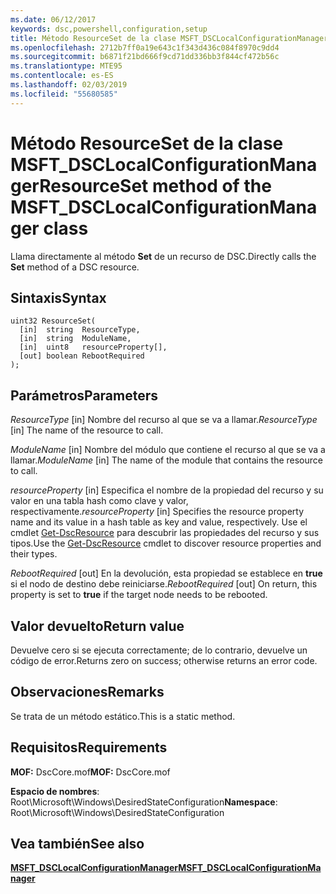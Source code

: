 ```yaml
---
ms.date: 06/12/2017
keywords: dsc,powershell,configuration,setup
title: Método ResourceSet de la clase MSFT_DSCLocalConfigurationManager
ms.openlocfilehash: 2712b7ff0a19e643c1f343d436c084f8970c9dd4
ms.sourcegitcommit: b6871f21bd666f9cd71dd336bb3f844cf472b56c
ms.translationtype: MTE95
ms.contentlocale: es-ES
ms.lasthandoff: 02/03/2019
ms.locfileid: "55680585"
---
```

# <a name="resourceset-method-of-the-msftdsclocalconfigurationmanager-class"></a><span data-ttu-id="be3ab-103">Método ResourceSet de la clase MSFT_DSCLocalConfigurationManager</span><span class="sxs-lookup"><span data-stu-id="be3ab-103">ResourceSet method of the MSFT_DSCLocalConfigurationManager class</span></span>

<span data-ttu-id="be3ab-104">Llama directamente al método **Set** de un recurso de DSC.</span><span class="sxs-lookup"><span data-stu-id="be3ab-104">Directly calls the **Set** method of a DSC resource.</span></span>

## <a name="syntax"></a><span data-ttu-id="be3ab-105">Sintaxis</span><span class="sxs-lookup"><span data-stu-id="be3ab-105">Syntax</span></span>

```mof
uint32 ResourceSet(
  [in]  string  ResourceType,
  [in]  string  ModuleName,
  [in]  uint8   resourceProperty[],
  [out] boolean RebootRequired
);
```

## <a name="parameters"></a><span data-ttu-id="be3ab-106">Parámetros</span><span class="sxs-lookup"><span data-stu-id="be3ab-106">Parameters</span></span>

<span data-ttu-id="be3ab-107">*ResourceType* \[in\] Nombre del recurso al que se va a llamar.</span><span class="sxs-lookup"><span data-stu-id="be3ab-107">*ResourceType* \[in\] The name of the resource to call.</span></span>

<span data-ttu-id="be3ab-108">*ModuleName* \[in\] Nombre del módulo que contiene el recurso al que se va a llamar.</span><span class="sxs-lookup"><span data-stu-id="be3ab-108">*ModuleName* \[in\] The name of the module that contains the resource to call.</span></span>

<span data-ttu-id="be3ab-109">*resourceProperty* \[in\] Especifica el nombre de la propiedad del recurso y su valor en una tabla hash como clave y valor, respectivamente.</span><span class="sxs-lookup"><span data-stu-id="be3ab-109">*resourceProperty* \[in\] Specifies the resource property name and its value in a hash table as key and value, respectively.</span></span> <span data-ttu-id="be3ab-110">Use el cmdlet [Get-DscResource](/powershell/module/PSDesiredStateConfiguration/Get-DscResource) para descubrir las propiedades del recurso y sus tipos.</span><span class="sxs-lookup"><span data-stu-id="be3ab-110">Use the [Get-DscResource](/powershell/module/PSDesiredStateConfiguration/Get-DscResource) cmdlet to discover resource properties and their types.</span></span>

<span data-ttu-id="be3ab-111">*RebootRequired* \[out\] En la devolución, esta propiedad se establece en **true** si el nodo de destino debe reiniciarse.</span><span class="sxs-lookup"><span data-stu-id="be3ab-111">*RebootRequired* \[out\] On return, this property is set to **true** if the target node needs to be rebooted.</span></span>

## <a name="return-value"></a><span data-ttu-id="be3ab-112">Valor devuelto</span><span class="sxs-lookup"><span data-stu-id="be3ab-112">Return value</span></span>

<span data-ttu-id="be3ab-113">Devuelve cero si se ejecuta correctamente; de lo contrario, devuelve un código de error.</span><span class="sxs-lookup"><span data-stu-id="be3ab-113">Returns zero on success; otherwise returns an error code.</span></span>

## <a name="remarks"></a><span data-ttu-id="be3ab-114">Observaciones</span><span class="sxs-lookup"><span data-stu-id="be3ab-114">Remarks</span></span>

<span data-ttu-id="be3ab-115">Se trata de un método estático.</span><span class="sxs-lookup"><span data-stu-id="be3ab-115">This is a static method.</span></span>

## <a name="requirements"></a><span data-ttu-id="be3ab-116">Requisitos</span><span class="sxs-lookup"><span data-stu-id="be3ab-116">Requirements</span></span>

<span data-ttu-id="be3ab-117">**MOF:** DscCore.mof</span><span class="sxs-lookup"><span data-stu-id="be3ab-117">**MOF:** DscCore.mof</span></span>

<span data-ttu-id="be3ab-118">**Espacio de nombres**: Root\Microsoft\Windows\DesiredStateConfiguration</span><span class="sxs-lookup"><span data-stu-id="be3ab-118">**Namespace**: Root\Microsoft\Windows\DesiredStateConfiguration</span></span>

## <a name="see-also"></a><span data-ttu-id="be3ab-119">Vea también</span><span class="sxs-lookup"><span data-stu-id="be3ab-119">See also</span></span>

[<span data-ttu-id="be3ab-120">**MSFT_DSCLocalConfigurationManager**</span><span class="sxs-lookup"><span data-stu-id="be3ab-120">**MSFT_DSCLocalConfigurationManager**</span></span>](msft-dsclocalconfigurationmanager.md)